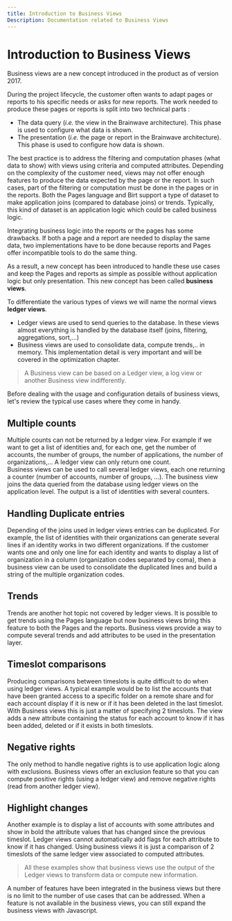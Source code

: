 ```yaml
---
title: Introduction to Business Views
Description: Documentation related to Business Views
---
```


# Introduction to Business Views

Business views are a new concept introduced in the product as of version 2017.

During the project lifecycle, the customer often wants to adapt pages or reports to his specific needs or asks for new reports. The work needed to produce these pages or reports is split into two technical parts :

- The data query (_i.e._ the view in the Brainwave architecture). This phase is used to configure what data is shown.
- The presentation (_i.e._ the page or report in the Brainwave architecture). This phase is used to configure how data is shown.

The best practice is to address the filtering and computation phases (what data to show) with views using criteria and computed attributes. Depending on the complexity of the customer need, views may not offer enough features to produce the data expected by the page or the report. In such cases, part of the filtering or computation must be done in the pages or in the reports. Both the Pages language and Birt support a type of dataset to make application joins (compared to database joins) or trends. Typically, this kind of dataset is an application logic which could be called business logic.

Integrating business logic into the reports or the pages has some drawbacks. If both a page and a report are needed to display the same data, two implementations have to be done because reports and Pages offer incompatible tools to do the same thing.

As a result, a new concept has been introduced to handle these use cases and keep the Pages and reports as simple as possible without application logic but only presentation. This new concept has been called **business views**.

To differentiate the various types of views we will name the normal views **ledger views**.

- Ledger views are used to send queries to the database. In these views almost everything is handled by the database itself (joins, filtering, aggregations, sort,...)
- Business views are used to consolidate data, compute trends,.. in memory. This implementation detail is very important and will be covered in the optimization chapter.

> A Business view can be based on a Ledger view, a log view or another Business view indifferently.

Before dealing with the usage and configuration details of business views, let's review the typical use cases where they come in handy.

## Multiple counts  

Multiple counts can not be returned by a ledger view. For example if we want to get a list of identities and, for each one, get the number of accounts, the number of groups, the number of applications, the number of organizations,... A ledger view can only return one count.  
Business views can be used to call several ledger views, each one returning a counter (number of accounts, number of groups, ...). The business view joins the data queried from the database using ledger views on the application level. The output is a list of identities with several counters.

## Handling Duplicate entries  

Depending of the joins used in ledger views entries can be duplicated. For example, the list of identities with their organizations can generate several lines if an identity works in two different organizations.
If the customer wants one and only one line for each identity and wants to display a list of organization in a column (organization codes separated by coma), then a business view can be used to consolidate the duplicated lines and build a string of the multiple organization codes.

## Trends  

Trends are another hot topic not covered by ledger views. It is possible to get trends using the Pages language but now business views bring this feature to both the Pages and the reports.
Business views provide a way to compute several trends and add attributes to be used in the presentation layer.

## Timeslot comparisons  

Producing comparisons between timeslots is quite difficult to do when using ledger views. A typical example would be to list the accounts that have been granted access to a specific folder on a remote share and for each account display if it is new or if it has been deleted in the last timeslot.  
With Business views this is just a matter of specifying 2 timeslots. The view adds a new attribute containing the status for each account to know if it has been added, deleted or if it exists in both timeslots.

## Negative rights  

The only method to handle negative rights is to use application logic along with exclusions. Business views offer an exclusion feature so that you can compute positive rights (using a ledger view) and remove negative rights (read from another ledger view).

## Highlight changes  

Another example is to display a list of accounts with some attributes and show in bold the attribute values that has changed since the previous timeslot. Ledger views cannot automatically add flags for each attribute to know if it has changed. Using business views it is just a comparison of 2 timeslots of the same ledger view associated to computed attributes.

> All these examples show that business views use the output of the Ledger views to transform data or compute new information.

A number of features have been integrated in the business views but there is no limit to the number of use cases that can be addressed. When a feature is not available in the business views, you can still expand the business views with Javascript.
